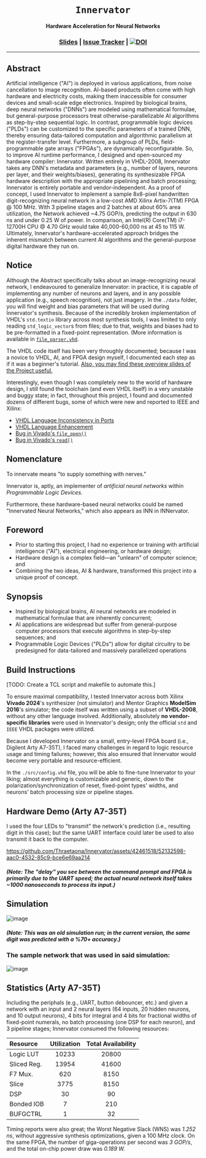 <div align="center">

  <h1><code>Innervator</code></h1>

  <p>
    <strong>Hardware Acceleration for Neural Networks</strong>
  </p>

  <h3>
    <a href="https://github.com/Thraetaona/Innervator/blob/main/docs/innervator_slides.pdf">Slides</a>
    <span> | </span>
    <a href="https://github.com/Thraetaona/Innervator/issues">Issue Tracker</a>
    <span> | </span>
    <a href="https://doi.org/10.5281/zenodo.12712832"><img src="https://zenodo.org/badge/DOI/10.5281/zenodo.12712832.svg" alt="DOI"></a>
  </h3>
  
</div>

***

## Abstract
Artificial intelligence ("AI") is deployed in various applications, from noise cancellation to image recognition.  AI-based products often come with high hardware and electricity costs, making them inaccessible for consumer devices and small-scale edge electronics.  Inspired by biological brains, deep neural networks ("DNNs") are modeled using mathematical formulae, but general-purpose processors treat otherwise-parallelizable AI algorithms as step-by-step sequential logic.  In contrast, programmable logic devices ("PLDs") can be customized to the specific parameters of a trained DNN, thereby ensuring data-tailored computation and algorithmic parallelism at the register-transfer level.  Furthermore, a subgroup of PLDs, field-programmable gate arrays ("FPGAs"), are dynamically reconfigurable.  So, to improve AI runtime performance, I designed and open-sourced my hardware compiler: Innervator.  Written entirely in VHDL-2008, Innervator takes any DNN's metadata and parameters (e.g., number of layers, neurons per layer, and their weights/biases), generating its synthesizable FPGA hardware description with the appropriate pipelining and batch processing; Innervator is entirely portable and vendor-independent.  As a proof of concept, I used Innervator to implement a sample 8x8-pixel handwritten digit-recognizing neural network in a low-cost AMD Xilinx Artix-7(TM) FPGA @ 100 MHz.  With 3 pipeline stages and 2 batches at about 60% area utilization, the Network achieved ~4.75 GOP/s, predicting the output in 630 ns and under 0.25 W of power.  In comparison, an Intel(R) Core(TM) i7-12700H CPU @ 4.70 GHz would take 40,000-60,000 ns at 45 to 115 W.  Ultimately, Innervator's hardware-accelerated approach bridges the inherent mismatch between current AI algorithms and the general-purpose digital hardware they run on.

## Notice
Although the Abstract specifically talks about an image-recognizing neural network, I endeavoured to generalize Innervator: in practice, it is capable of implementing any number of neurons and layers, and in any possible application (e.g., speech recognition), not just imagery.  In the `./data` folder, you will find weight and bias parameters that will be used during Innervator's synthesis.  Because of the incredibly broken implementation of VHDL's `std.textio` library across most synthesis tools, I was limited to only reading `std_logic_vector`s from files; due to that, weights and biases had to be pre-formatted in a fixed-point representation.  (More information is available in [`file_parser.vhd`](https://github.com/Thraetaona/Innervator/blob/main/src/neural/utils/file_parser.vhd).

The VHDL code itself has been very throughly documented; because I was a novice to VHDL, AI, and FPGA design myself, I documented each step as if it was a beginner's tutorial.  [Also, you may find these overview slides of the Project useful.](https://github.com/Thraetaona/Innervator/blob/main/docs/innervator_slides.pdf)

Interestingly, even though I was completely new to the world of hardware design, I still found the toolchain (and even VHDL itself) in a very unstable and buggy state; in fact, throughout this project, I found and documented dozens of different bugs, some of which were new and reported to IEEE and Xilinx:
* [VHDL Language Inconsistency in Ports](https://gitlab.com/IEEE-P1076/VHDL-Issues/-/issues/311)
* [VHDL Language Enhancement](https://gitlab.com/IEEE-P1076/VHDL-Issues/-/issues/312)
* [Bug in Vivado's `file_open()`](https://support.xilinx.com/s/question/0D54U00008CO8pTSAT/bug-fileopen-is-not-consistent-with-ieee-standards)
* [Bug in Vivado's `read()`](https://support.xilinx.com/s/question/0D54U00008ADvMRSA1/bug-in-vhdl-textioread-overload-of-real-datatypes-size-mismatch-in-assignment)

## Nomenclature
To innervate means "to supply something with nerves."

Innervator is, aptly, an implementer of *artificial neural networks* within *Programmable Logic Devices.*

Furthermore, these hardware-based neural networks could be named "Innervated Neural Networks," which also appears as INN in INNervator.

## Foreword
* Prior to starting this project, I had no experience or training with artificial intelligence ("AI"), electrical engineering, or hardware design;
* Hardware design is a complex field&mdash;an "unlearn" of computer science; and
* Combining the two ideas, AI & hardware, transformed this project into a unique proof of concept.

## Synopsis
* Inspired by biological brains, AI neural networks are modeled in mathematical formulae that are inherently concurrent;
* AI applications are widespread but suffer from general-purpose computer processors that execute algorithms in step-by-step sequences; and
* Programmable Logic Devices ("PLDs") allow for digital circuitry to be predesigned for data-tailored and massively parallelized operations

## Build Instructions
[TODO: Create a TCL script and makefile to automate this.]

To ensure maximal compatibility, I tested Innervator across both Xilinx **Vivado 2024**'s synthesizer (not simulator) and Mentor Graphics **ModelSim 2016**'s simulator; the code itself was written using a subset of **VHDL-2008**, without any other language involved.  Additionally, absolutely **no vendor-specific libraries** were used in Innervator's design; only the official `std` and `IEEE` VHDL packages were utilized.

Because I developed Innervator on a small, entry-level FPGA board (i.e., Digilent Arty A7-35T), I faced many challenges in regard to logic resource usage and timing failures; however, this also ensured that Innervator would become very portable and resource-efficient.

In the `./src/config.vhd` file, you will be able to fine-tune Innervator to your liking; almost everything is customizable and generic, down to the polarization/synchronization of reset, fixed-point types' widths, and neurons' batch processing size or pipeline stages.

## Hardware Demo (Arty A7-35T)

I used the four LEDs to "transmit" the network's prediction (i.e., resulting digit in this case); but the same UART interface could later be used to also transmit it back to the computer.

https://github.com/Thraetaona/Innervator/assets/42461518/52132598-aac0-4532-85c9-bce6e69aa214

##### (Note: The "delay" you see between the command prompt and FPGA is primarily due to the UART speed; the actual neural network itself takes ~1000 nanoseconds to process its input.)

## Simulation

![image](https://github.com/Thraetaona/Innervator/assets/42461518/d41b6820-9f31-438b-8ec8-4ff57709d11b)

##### (Note: This was an old simulation run; in the current version, the same digit was predicted with a %70+ accuracy.)

### The sample network that was used in said simulation:

![image](https://github.com/Thraetaona/Innervator/assets/42461518/209362d6-21fd-4f83-a357-e6855daa2485)

## Statistics (Arty A7-35T)

Including the periphals (e.g., UART, button debouncer, etc.) and given a network with an input and 2 neural layers (64 inputs, 20 hidden neurons, and 10 output neurons), 4 bits for integral and 4 bits for fractional widths of fixed-point numerals, no batch processing (one DSP for each neuron), and 3 pipeline stages; Innervator consumed the following resources:

|Resource|Utilization|Total Availability|
|:-|:-:|:-:|
| Logic LUT | 10233 | 20800|
| Sliced Reg. | 13954 | 41600 |
| F7 Mux. | 620 | 8150 |
| Slice | 3775 | 8150 |
| DSP | 30 | 90 |
| Bonded IOB | 7 | 210 |
| BUFGCTRL | 1 | 32 |

Timing reports were also great; the Worst Negative Slack (WNS) was *1.252 ns*, without aggressive synthesis optimizations, given a 100 MHz clock.  On the same FPGA, the number of giga-operations per second was *3 GOP/s*, and the total on-chip power draw was *0.189 W.*
